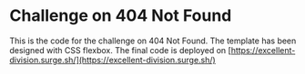 # Challenge on 404 Not Found

This is the code for the challenge on 404 Not Found. The template has been designed with CSS flexbox. The final code is deployed on [https://excellent-division.surge.sh/](https://excellent-division.surge.sh/)
